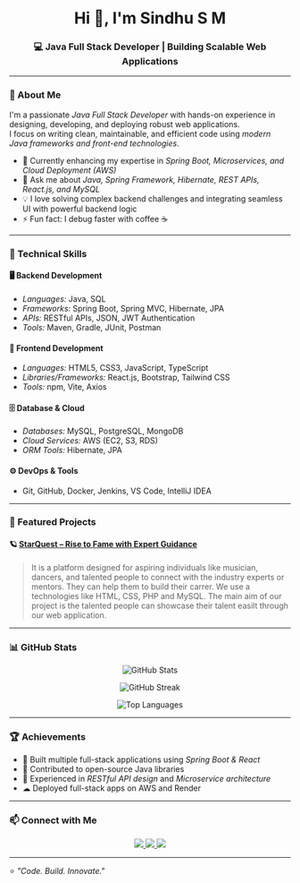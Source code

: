 <h1 align="center">Hi 👋, I'm Sindhu S M</h1>
<h3 align="center">💻 Java Full Stack Developer | Building Scalable Web Applications</h3>

---

### 🚀 About Me
I'm a passionate *Java Full Stack Developer* with hands-on experience in designing, developing, and deploying robust web applications.  
I focus on writing clean, maintainable, and efficient code using *modern Java frameworks and front-end technologies*.

- 🌱 Currently enhancing my expertise in *Spring Boot, Microservices, and Cloud Deployment (AWS)*
- 💬 Ask me about *Java, Spring Framework, Hibernate, REST APIs, React.js, and MySQL*
- 💡 I love solving complex backend challenges and integrating seamless UI with powerful backend logic
- ⚡ Fun fact: I debug faster with coffee ☕

---

### 🧠 Technical Skills

#### 🖥 Backend Development
- *Languages:* Java, SQL  
- *Frameworks:* Spring Boot, Spring MVC, Hibernate, JPA  
- *APIs:* RESTful APIs, JSON, JWT Authentication  
- *Tools:* Maven, Gradle, JUnit, Postman  

#### 🎨 Frontend Development
- *Languages:* HTML5, CSS3, JavaScript, TypeScript  
- *Libraries/Frameworks:* React.js, Bootstrap, Tailwind CSS  
- *Tools:* npm, Vite, Axios  

#### 🗄 Database & Cloud
- *Databases:* MySQL, PostgreSQL, MongoDB  
- *Cloud Services:* AWS (EC2, S3, RDS)  
- *ORM Tools:* Hibernate, JPA  

#### ⚙ DevOps & Tools
- Git, GitHub, Docker, Jenkins, VS Code, IntelliJ IDEA  

---

### 🧩 Featured Projects

#### 🪐 [StarQuest – Rise to Fame with Expert Guidance](https://github.com/yourusername/starquest)
> It is a platform designed for aspiring individuals like musician, dancers, and talented people to connect with the industry experts or mentors. They can help them to build their carrer.
> We use a technologies like HTML, CSS, PHP and MySQL. The main aim of our project is the talented people can showcase their talent easilt through our web application.

---

### 📊 GitHub Stats

<p align="center">
  <img src="https://github-readme-stats.vercel.app/api?username=yourusername&show_icons=true&theme=tokyonight" alt="GitHub Stats" />
</p>

<p align="center">
  <img src="https://github-readme-streak-stats.herokuapp.com/?user=yourusername&theme=tokyonight" alt="GitHub Streak" />
</p>

<p align="center">
  <img src="https://github-readme-stats.vercel.app/api/top-langs/?username=yourusername&layout=compact&theme=tokyonight" alt="Top Languages" />
</p>

---

### 🏆 Achievements
- 🥇 Built multiple full-stack applications using *Spring Boot & React*
- 🚀 Contributed to open-source Java libraries
- 🎯 Experienced in *RESTful API design* and *Microservice architecture*
- ☁ Deployed full-stack apps on AWS and Render  

---

### 📫 Connect with Me
<p align="center">
  <a href="https://www.linkedin.com/in/your-linkedin/" target="_blank">
    <img src="https://img.shields.io/badge/LinkedIn-0077B5?style=for-the-badge&logo=linkedin&logoColor=white"/>
  </a>
  <a href="mailto:youremail@gmail.com" target="_blank">
    <img src="https://img.shields.io/badge/Gmail-D14836?style=for-the-badge&logo=gmail&logoColor=white"/>
  </a>
  <a href="https://github.com/yourusername" target="_blank">
    <img src="https://img.shields.io/badge/GitHub-100000?style=for-the-badge&logo=github&logoColor=white"/>
  </a>
</p>

---

⭐ *"Code. Build. Innovate."*
